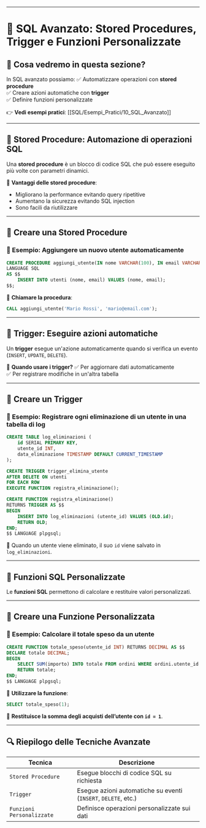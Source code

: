 
---


# 📌 SQL Avanzato: Stored Procedures, Trigger e Funzioni Personalizzate

## 🔎 Cosa vedremo in questa sezione?
In SQL avanzato possiamo:
✅ Automatizzare operazioni con **stored procedure**  
✅ Creare azioni automatiche con **trigger**  
✅ Definire funzioni personalizzate  


👉 **Vedi esempi pratici**: [[SQL/Esempi_Pratici/10_SQL_Avanzato]]

---

## 📌 Stored Procedure: Automazione di operazioni SQL
Una **stored procedure** è un blocco di codice SQL che può essere eseguito più volte con parametri dinamici.

📌 **Vantaggi delle stored procedure**:
- Migliorano la performance evitando query ripetitive  
- Aumentano la sicurezza evitando SQL injection  
- Sono facili da riutilizzare  

---

## 🎯 Creare una Stored Procedure
### 🔹 Esempio: Aggiungere un nuovo utente automaticamente
```sql
CREATE PROCEDURE aggiungi_utente(IN nome VARCHAR(100), IN email VARCHAR(255))
LANGUAGE SQL
AS $$
    INSERT INTO utenti (nome, email) VALUES (nome, email);
$$;
````

📌 **Chiamare la procedura**:

```sql
CALL aggiungi_utente('Mario Rossi', 'mario@email.com');
```

---

## 📌 Trigger: Eseguire azioni automatiche

Un **trigger** esegue un'azione automaticamente quando si verifica un evento (`INSERT`, `UPDATE`, `DELETE`).

📌 **Quando usare i trigger?** ✅ Per aggiornare dati automaticamente  
✅ Per registrare modifiche in un'altra tabella

---

## 🎯 Creare un Trigger

### 🔹 Esempio: Registrare ogni eliminazione di un utente in una tabella di log

```sql
CREATE TABLE log_eliminazioni (
    id SERIAL PRIMARY KEY,
    utente_id INT,
    data_eliminazione TIMESTAMP DEFAULT CURRENT_TIMESTAMP
);
```

```sql
CREATE TRIGGER trigger_elimina_utente
AFTER DELETE ON utenti
FOR EACH ROW
EXECUTE FUNCTION registra_eliminazione();
```

```sql
CREATE FUNCTION registra_eliminazione()
RETURNS TRIGGER AS $$
BEGIN
    INSERT INTO log_eliminazioni (utente_id) VALUES (OLD.id);
    RETURN OLD;
END;
$$ LANGUAGE plpgsql;
```

📌 Quando un utente viene eliminato, il suo `id` viene salvato in `log_eliminazioni`.

---

## 📌 Funzioni SQL Personalizzate

Le **funzioni SQL** permettono di calcolare e restituire valori personalizzati.

---

## 🎯 Creare una Funzione Personalizzata

### 🔹 Esempio: Calcolare il totale speso da un utente

```sql
CREATE FUNCTION totale_speso(utente_id INT) RETURNS DECIMAL AS $$
DECLARE totale DECIMAL;
BEGIN
    SELECT SUM(importo) INTO totale FROM ordini WHERE ordini.utente_id = utente_id;
    RETURN totale;
END;
$$ LANGUAGE plpgsql;
```

📌 **Utilizzare la funzione**:

```sql
SELECT totale_speso(1);
```

📌 **Restituisce la somma degli acquisti dell’utente con `id = 1`**.

---

## 🔍 Riepilogo delle Tecniche Avanzate

|Tecnica|Descrizione|
|---|---|
|`Stored Procedure`|Esegue blocchi di codice SQL su richiesta|
|`Trigger`|Esegue azioni automatiche su eventi (`INSERT`, `DELETE`, etc.)|
|`Funzioni Personalizzate`|Definisce operazioni personalizzate sui dati|
